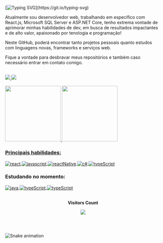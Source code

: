 [![Typing SVG](https://readme-typing-svg.herokuapp.com?font=Fira+Code&weight=700&duration=4000&pause=1000&color=F7F7F7&width=435&lines=Ol%C3%A1%2C+me+chamo+Rafael!+🫡;Cursando+Ci%C3%AAncia+da+Computa%C3%A7%C3%A3o!)](https://git.io/typing-svg)

Atualmente sou desenvolvedor web, trabalhando em específico com React.js, Microsoft SQL Server e ASP.NET Core, tenho extrema vontade de aprimorar minhas habilidades de dev, em busca de resultados impactantes e de alto valor, apaixonado por tenologia e programação!

Neste GitHub, poderá encontrar tanto projetos pessoais quanto estudos com linguagens novas, frameworks e serviços web.

Fique a vontade para desbravar meus repositórios e também caso necessário entrar em contato comigo.


</br>

<div>
  <a href='https://www.instagram.com/_medeirosrafael'>
    <img src='https://img.shields.io/badge/Instagram-E4405F?style=for-the-badge&logo=instagram&logoColor=white' target='_blank'/>
  </a>
  <a href='https://www.linkedin.com/in/rafael-da-silva-medeiros'>
    <img src='https://img.shields.io/badge/LinkedIn-0077B5?style=for-the-badge&logo=linkedin&logoColor=white' target='_blank'/>
  </a>
</div>

</br>

<div>
  <a href="https://github.com/medeiros-rafael">
  <img height="180em" src="https://github-readme-stats.vercel.app/api?username=medeiros-rafael&show_icons=true&theme=tokyonight&include_all_commits=true&count_private=true"/>
  <img height="180em" src="https://github-readme-stats.vercel.app/api/top-langs/?username=medeiros-rafael&layout=compact&langs_count=7&theme=tokyonight"/>
</div>

### Principais habilidades:

<div style='display: inline_block'>
  <a href='https://legacy.reactjs.org'>
    <img align='center' alt='react' src='https://img.shields.io/badge/React-20232A?style=for-the-badge&logo=react&logoColor=61DAFB' />
  </a>
  <a href='https://javascript.info'>
    <img align='center' alt='javascript' src='https://img.shields.io/badge/JavaScript-F7DF1E?style=for-the-badge&logo=javascript&logoColor=black' />
  </a>
  </a>
    <a href='https://reactnative.dev'>
    <img align='center' alt='reactNative' src='https://img.shields.io/badge/React_Native-20232A?style=for-the-badge&logo=react&logoColor=61DAFB'>
  </a>
  <a href='https://learn.microsoft.com/en-us/dotnet/csharp'>
    <img align='center' alt='c#' src='https://img.shields.io/badge/C%23-239120?style=for-the-badge&logo=c-sharp&logoColor=white' />
  </a>
  <a href='https://getbootstrap.com/'>
    <img align='center' alt='typeScript' src='https://img.shields.io/badge/Bootstrap-563D7C?style=for-the-badge&logo=bootstrap&logoColor=white'>
  </a>
</div>
  
### Estudando no momento:

<div style='display: inline_block'>
  <a href='https://docs.oracle.com/en/java'>
    <img align='center' alt='java' src='https://img.shields.io/badge/Java-ED8B00?style=for-the-badge&logo=openjdk&logoColor=white' />
  </a>
  <a href='https://www.typescriptlang.org/docs'>
    <img align='center' alt='typeScript' src='https://img.shields.io/badge/TypeScript-007ACC?style=for-the-badge&logo=typescript&logoColor=white'>
  </a>
  <a href='https://learn.microsoft.com/en-us/cpp'>
    <img align='center' alt='typeScript' src='https://img.shields.io/badge/C%2B%2B-00599C?style=for-the-badge&logo=c%2B%2B&logoColor=white'>
  </a>
</div>

<div align="center">
  <br>
  <p align="center">
    <b>Visitors Count</b>
  </p>  
  <p align="center">
    <img align="center" src="https://profile-counter.glitch.me/{medeiros-rafael}/count.svg" />
  </p> 
  <br>
</div>

##

![Snake animation](https://github.com/medeiros-rafael/medeiros-rafael/blob/output/github-contribution-grid-snake.svg)
